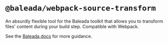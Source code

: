 # `@baleada/webpack-source-transform`

An absurdly flexible tool for the Baleada toolkit that allows you to transform files' content during your build step. Compatible with Webpack.

See the [Baleada docs](https://baleada.netlify.com) for more guidance.

